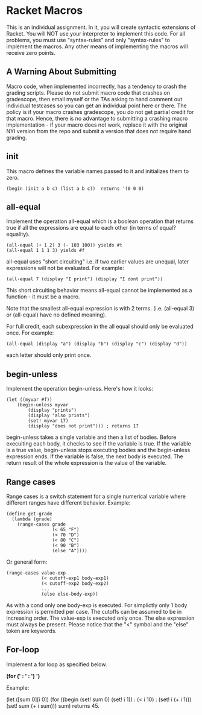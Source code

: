 # Racket Macros

This is an individual assignment. In it, you will create syntactic extensions of Racket. You will NOT use your interpreter to implement this code. For all problems, you must use "syntax-rules" and only "syntax-rules" to implement the macros. Any other means of implementing the macros will receive zero points.

## A Warning About Submitting

Macro code, when implemented incorrectly, has a tendency to crash the grading scripts.  Please do not submit macro code that crashes on gradescope, then email myself or the TAs asking to hand comment out individual testcases so you can get an individual point here or there.  The policy is if your macro crashes gradescope, you do not get partial credit for that macro. Hence, there is no advantage to submitting a crashing macro implementation - if your macro does not work, replace it with the original NYI version from the repo and submit a version that does not require hand grading.

## init

This macro defines the variable names passed to it and initializes them to zero.

    (begin (init a b c) (list a b c))  returns '(0 0 0)

## all-equal

Implement the operation all-equal which is a boolean operation that
returns true if all the expressions are equal to each other (in terms
of equal? equality).

    (all-equal (+ 1 2) 3 (- 103 100)) yields #t
    (all-equal 1 1 1 3) yields #f

all-equal uses "short circuiting" i.e. if two earlier values are
unequal, later expressions will not be evaluated.  For example:

    (all-equal 7 (display "I print") (display "I dont print"))

This short circuiting behavior means all-equal cannot be implemented
as a function - it must be a macro.

Note that the smallest all-equal expression is with 2
terms. (i.e. (all-equal 3) or (all-equal) have no defined meaning).

For full credit, each subexpression in the all equal should only be
evaluated once.  For example:

    (all-equal (display "a") (display "b") (display "c") (display "d"))

each letter should only print once. 

## begin-unless

Implement the operation begin-unless.  Here's how it looks:

    (let ((myvar #f))
        (begin-unless myvar
            (display "prints")
            (display "also prints")
            (set! myvar 17)
            (display "does not print"))) ; returns 17

begin-unless takes a single variable and then a list of bodies.
Before execuiting each body, it checks to see if the variable is true.
If the variable is a true value, begin-unless stops executing bodies
and the begin-unless expression ends.  If the variable is false, the
next body is executed.  The return result of the whole expression is
the value of the variable.


## Range cases

Range cases is a switch statement for a single numerical variable
where different ranges have different behavior.  Example:

    (define get-grade
      (lambda (grade)
        (range-cases grade
                     (< 65 "F")
                     (< 70 "D")
                     (< 80 "C")
                     (< 90 "B")
                     (else "A"))))


Or general form:

    (range-cases value-exp
                 (< cutoff-exp1 body-exp1)
                 (< cutoff-exp2 body-exp2)
                 ...
                 (else else-body-exp))

As with a cond only one body-exp is executed.  For simplictly only 1 body expression is permitted per case. 
The cutoffs can be assumed to be in increasing order. The value-exp is executed only once. The else expression must
always be present. Please notice that the "<" symbol and the "else" token are keywords. 

## For-loop

Implement a for loop as specified below. 

**(for ('<init-exp> : '<test-exp> : '<update-exps>) '<body>)**

Example:

  (let ([sum 0][i 0])
    (for ((begin (set! sum 0) (set! i 1)) : (< i 10) : (set! i (+ i 1)))
      (set! sum (+ i sum)))
    sum)  returns 45.
